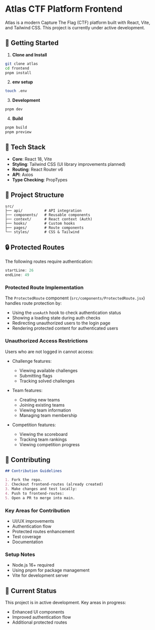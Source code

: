 # Atlas CTF Platform Frontend

Atlas is a modern Capture The Flag (CTF) platform built with React, Vite, and Tailwind CSS. This project is currently under active development.

## 🚦 Getting Started

1. **Clone and Install**

```bash
git clone atlas
cd frontend
pnpm install
```

2. **env setup**

```bash
touch .env
```

3. **Development**

```bash
pnpm dev
```

4. **Build**

```bash
pnpm build
pnpm preview
```

## 📁️ Tech Stack

- **Core**: React 18, Vite
- **Styling**: Tailwind CSS (UI library improvements planned)
- **Routing**: React Router v6
- **API**: Axios
- **Type Checking**: PropTypes

## 📁 Project Structure

```
src/
├── api/          # API integration
├── components/   # Reusable components
├── context/      # React context (Auth)
├── hooks/        # Custom hooks
├── pages/        # Route components
└── styles/       # CSS & Tailwind
```

## 🔒 Protected Routes

The following routes require authentication:

```javascript:src/App.jsx
startLine: 26
endLine: 49
```

### Protected Route Implementation

The `ProtectedRoute` component (`src/components/ProtectedRoute.jsx`) handles route protection by:

- Using the `useAuth` hook to check authentication status
- Showing a loading state during auth checks
- Redirecting unauthorized users to the login page
- Rendering protected content for authenticated users

### Unauthorized Access Restrictions

Users who are not logged in cannot access:

- Challenge features:

  - Viewing available challenges
  - Submitting flags
  - Tracking solved challenges

- Team features:

  - Creating new teams
  - Joining existing teams
  - Viewing team information
  - Managing team membership

- Competition features:
  - Viewing the scoreboard
  - Tracking team rankings
  - Viewing competition progress

## 🤝 Contributing

```markdown
## Contribution Guidelines  

1. Fork the repo.  
2. Checkout frontend-routes (already created)
3. Make changes and test locally:  
4. Push to frontend-routes:  
5. Open a PR to merge into main.  
```

### Key Areas for Contribution

- UI/UX improvements
- Authentication flow
- Protected routes enhancement
- Test coverage
- Documentation

### Setup Notes

- Node.js 16+ required
- Using pnpm for package management
- Vite for development server

## 🔄 Current Status

This project is in active development. Key areas in progress:

- Enhanced UI components
- Improved authentication flow
- Additional protected routes
